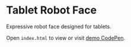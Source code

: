 # Tablet Robot Face

Expressive robot face designed for tablets.

Open `index.html` to view or visit [demo CodePen](https://codepen.io/mjyc/pen/gKaxzQ).
